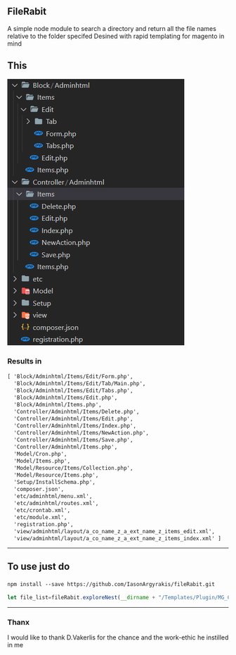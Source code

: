 ## FileRabit

A simple node module to search a directory and return all the file names relative to the folder specifed
Desined with rapid templating for magento in mind

## This

![example_dir](example_Dir_of_magento.png)

### Results in

```
[ 'Block/Adminhtml/Items/Edit/Form.php',
  'Block/Adminhtml/Items/Edit/Tab/Main.php',
  'Block/Adminhtml/Items/Edit/Tabs.php',
  'Block/Adminhtml/Items/Edit.php',
  'Block/Adminhtml/Items.php',
  'Controller/Adminhtml/Items/Delete.php',
  'Controller/Adminhtml/Items/Edit.php',
  'Controller/Adminhtml/Items/Index.php',
  'Controller/Adminhtml/Items/NewAction.php',
  'Controller/Adminhtml/Items/Save.php',
  'Controller/Adminhtml/Items.php',
  'Model/Cron.php',
  'Model/Items.php',
  'Model/Resource/Items/Collection.php',
  'Model/Resource/Items.php',
  'Setup/InstallSchema.php',
  'composer.json',
  'etc/adminhtml/menu.xml',
  'etc/adminhtml/routes.xml',
  'etc/crontab.xml',
  'etc/module.xml',
  'registration.php',
  'view/adminhtml/layout/a_co_name_z_a_ext_name_z_items_edit.xml',
  'view/adminhtml/layout/a_co_name_z_a_ext_name_z_items_index.xml' ]

```
---

## To use just do  

```npm install --save https://github.com/IasonArgyrakis/fileRabit.git ```

``` js
let file_list=fileRabit.exploreNest(__dirname + "/Templates/Plugin/MG_CLI/plug-in-name/"); 
```



---

### Thanx

I would like to thank D.Vakerlis for the chance and the work-ethic he instilled in me

